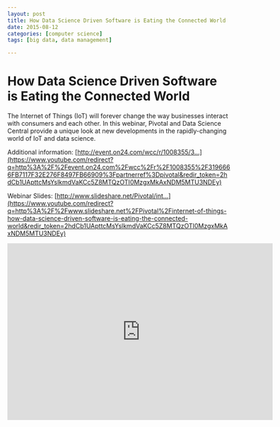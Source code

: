 ```yaml
---
layout: post
title: How Data Science Driven Software is Eating the Connected World
date: 2015-08-12
categories: [computer science]
tags: [big data, data management]

---
```



# How Data Science Driven Software is Eating the Connected World

The Internet of Things (IoT) will forever change the way businesses interact with consumers and each other. In this webinar, Pivotal and Data Science Central provide a unique look at new developments in the rapidly-changing world of IoT and data science.

Additional information:
[http://event.on24.com/wcc/r/1008355/3...](https://www.youtube.com/redirect?q=http%3A%2F%2Fevent.on24.com%2Fwcc%2Fr%2F1008355%2F3196666FB7117F32E276F8497FB66909%3Fpartnerref%3Dpivotal&redir_token=2hdCb1UApttcMsYslkmdVaKCc5Z8MTQzOTI0MzgxMkAxNDM5MTU3NDEy)

​Webinar S​lides:
[http://www.slideshare.net/Pivotal/int...](https://www.youtube.com/redirect?q=http%3A%2F%2Fwww.slideshare.net%2FPivotal%2Finternet-of-things-how-data-science-driven-software-is-eating-the-connected-world&redir_token=2hdCb1UApttcMsYslkmdVaKCc5Z8MTQzOTI0MzgxMkAxNDM5MTU3NDEy)

<iframe width="600" height="400" src="https://www.youtube.com/embed/hjOIl_A8Jsk" frameborder="0" allowfullscreen></iframe>